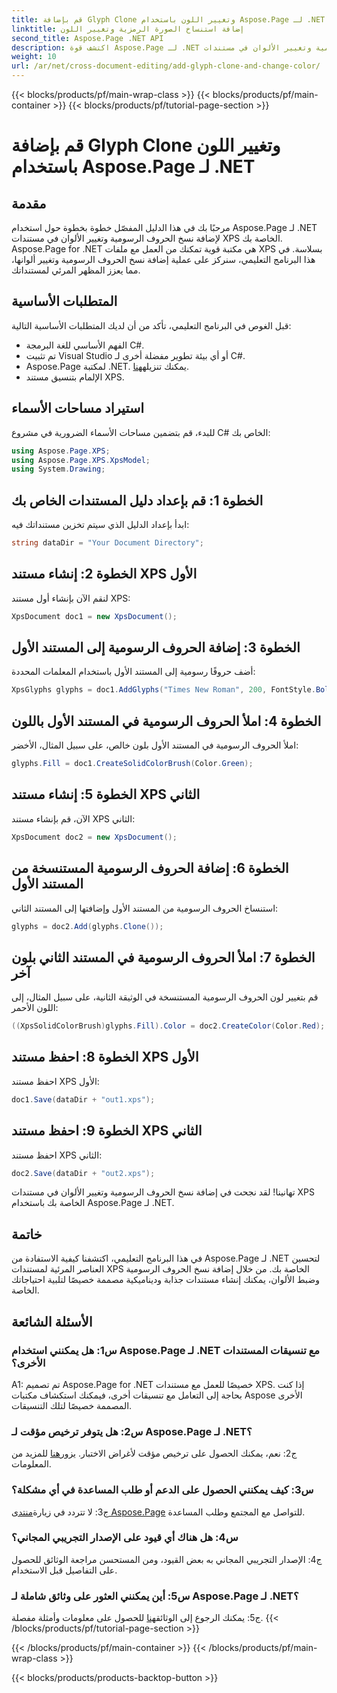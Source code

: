 ```yaml
---
title: قم بإضافة Glyph Clone وتغيير اللون باستخدام Aspose.Page لـ .NET
linktitle: إضافة استنساخ الصورة الرمزية وتغيير اللون
second_title: Aspose.Page .NET API
description: اكتشف قوة Aspose.Page لـ .NET في هذا البرنامج التعليمي الشامل. تعلم كيفية إضافة نسخ الحروف الرسومية وتغيير الألوان في مستندات XPS دون عناء.
weight: 10
url: /ar/net/cross-document-editing/add-glyph-clone-and-change-color/
---
```


{{< blocks/products/pf/main-wrap-class >}}
{{< blocks/products/pf/main-container >}}
{{< blocks/products/pf/tutorial-page-section >}}

# قم بإضافة Glyph Clone وتغيير اللون باستخدام Aspose.Page لـ .NET

## مقدمة

مرحبًا بك في هذا الدليل المفصّل خطوة بخطوة حول استخدام Aspose.Page لـ .NET لإضافة نسخ الحروف الرسومية وتغيير الألوان في مستندات XPS الخاصة بك. Aspose.Page for .NET هي مكتبة قوية تمكنك من العمل مع ملفات XPS بسلاسة. في هذا البرنامج التعليمي، سنركز على عملية إضافة نسخ الحروف الرسومية وتغيير ألوانها، مما يعزز المظهر المرئي لمستنداتك.

## المتطلبات الأساسية

قبل الغوص في البرنامج التعليمي، تأكد من أن لديك المتطلبات الأساسية التالية:

- الفهم الأساسي للغة البرمجة C#.
- تم تثبيت Visual Studio أو أي بيئة تطوير مفضلة أخرى لـ C#.
-  Aspose.Page لمكتبة .NET. يمكنك تنزيله[هنا](https://releases.aspose.com/page/net/).
- الإلمام بتنسيق مستند XPS.

## استيراد مساحات الأسماء

للبدء، قم بتضمين مساحات الأسماء الضرورية في مشروع C# الخاص بك:

```csharp
using Aspose.Page.XPS;
using Aspose.Page.XPS.XpsModel;
using System.Drawing;
```

## الخطوة 1: قم بإعداد دليل المستندات الخاص بك

ابدأ بإعداد الدليل الذي سيتم تخزين مستنداتك فيه:

```csharp
string dataDir = "Your Document Directory";
```

## الخطوة 2: إنشاء مستند XPS الأول

لنقم الآن بإنشاء أول مستند XPS:

```csharp
XpsDocument doc1 = new XpsDocument();
```

## الخطوة 3: إضافة الحروف الرسومية إلى المستند الأول

أضف حروفًا رسومية إلى المستند الأول باستخدام المعلمات المحددة:

```csharp
XpsGlyphs glyphs = doc1.AddGlyphs("Times New Roman", 200, FontStyle.Bold, 50, 250, "Test");
```

## الخطوة 4: املأ الحروف الرسومية في المستند الأول باللون

املأ الحروف الرسومية في المستند الأول بلون خالص، على سبيل المثال، الأخضر:

```csharp
glyphs.Fill = doc1.CreateSolidColorBrush(Color.Green);
```

## الخطوة 5: إنشاء مستند XPS الثاني

الآن، قم بإنشاء مستند XPS الثاني:

```csharp
XpsDocument doc2 = new XpsDocument();
```

## الخطوة 6: إضافة الحروف الرسومية المستنسخة من المستند الأول

استنساخ الحروف الرسومية من المستند الأول وإضافتها إلى المستند الثاني:

```csharp
glyphs = doc2.Add(glyphs.Clone());
```

## الخطوة 7: املأ الحروف الرسومية في المستند الثاني بلون آخر

قم بتغيير لون الحروف الرسومية المستنسخة في الوثيقة الثانية، على سبيل المثال، إلى اللون الأحمر:

```csharp
((XpsSolidColorBrush)glyphs.Fill).Color = doc2.CreateColor(Color.Red);
```

## الخطوة 8: احفظ مستند XPS الأول

احفظ مستند XPS الأول:

```csharp
doc1.Save(dataDir + "out1.xps");
```

## الخطوة 9: احفظ مستند XPS الثاني

احفظ مستند XPS الثاني:

```csharp
doc2.Save(dataDir + "out2.xps");
```

تهانينا! لقد نجحت في إضافة نسخ الحروف الرسومية وتغيير الألوان في مستندات XPS الخاصة بك باستخدام Aspose.Page لـ .NET.

## خاتمة

في هذا البرنامج التعليمي، اكتشفنا كيفية الاستفادة من Aspose.Page لـ .NET لتحسين العناصر المرئية لمستندات XPS الخاصة بك. من خلال إضافة نسخ الحروف الرسومية وضبط الألوان، يمكنك إنشاء مستندات جذابة وديناميكية مصممة خصيصًا لتلبية احتياجاتك الخاصة.

## الأسئلة الشائعة

### س1: هل يمكنني استخدام Aspose.Page لـ .NET مع تنسيقات المستندات الأخرى؟

A1: تم تصميم Aspose.Page for .NET خصيصًا للعمل مع مستندات XPS. إذا كنت بحاجة إلى التعامل مع تنسيقات أخرى، فيمكنك استكشاف مكتبات Aspose الأخرى المصممة خصيصًا لتلك التنسيقات.

### س2: هل يتوفر ترخيص مؤقت لـ Aspose.Page لـ .NET؟

 ج2: نعم، يمكنك الحصول على ترخيص مؤقت لأغراض الاختبار. يزور[هنا](https://purchase.aspose.com/temporary-license/) للمزيد من المعلومات.

### س3: كيف يمكنني الحصول على الدعم أو طلب المساعدة في أي مشكلة؟

 ج3: لا تتردد في زيارة[منتدى Aspose.Page](https://forum.aspose.com/c/page/39) للتواصل مع المجتمع وطلب المساعدة.

### س4: هل هناك أي قيود على الإصدار التجريبي المجاني؟

ج4: الإصدار التجريبي المجاني به بعض القيود، ومن المستحسن مراجعة الوثائق للحصول على التفاصيل قبل الاستخدام.

### س5: أين يمكنني العثور على وثائق شاملة لـ Aspose.Page لـ .NET؟

 ج5: يمكنك الرجوع إلى الوثائق[هنا](https://reference.aspose.com/page/net/) للحصول على معلومات وأمثلة مفصلة.
{{< /blocks/products/pf/tutorial-page-section >}}

{{< /blocks/products/pf/main-container >}}
{{< /blocks/products/pf/main-wrap-class >}}

{{< blocks/products/products-backtop-button >}}
